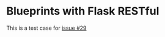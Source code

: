 # Blueprints with Flask RESTful

This is a test case for [issue #29](https://github.com/rycus86/prometheus_flask_exporter/issues/29)
